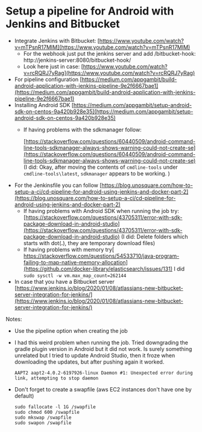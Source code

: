 # Setup a pipeline for Android with Jenkins and Bitbucket

* Integrate Jenkins with Bitbucket: [https://www.youtube.com/watch?v=mTPsnR17MIM](https://www.youtube.com/watch?v=mTPsnR17MIM)
  * For the webhook just put the jenkins server and add /bitbucket-hook: http://jenkins-server:8080/bitbucket-hook/
  * Look here just in case: [https://www.youtube.com/watch?v=rcRQRJ7yRag](https://www.youtube.com/watch?v=rcRQRJ7yRag)
* For pipeline configuration [https://medium.com/appgambit/build-android-application-with-jenkins-pipeline-9e2f6667bae1](https://medium.com/appgambit/build-android-application-with-jenkins-pipeline-9e2f6667bae1)
* Installing Android SDK [https://medium.com/appgambit/setup-android-sdk-on-centos-9a420b928e35](https://medium.com/appgambit/setup-android-sdk-on-centos-9a420b928e35)
  * If having problems with the sdkmanager follow:

    [https://stackoverflow.com/questions/60440509/android-command-line-tools-sdkmanager-always-shows-warning-could-not-create-se](https://stackoverflow.com/questions/60440509/android-command-line-tools-sdkmanager-always-shows-warning-could-not-create-se) \(I did: Okay, after moving the contents of `cmdline-tools` under `cmdline-tools\latest`, `sdkmanager` appears to be working. \)
* For the Jenkinsfile you can follow [https://blog.unosquare.com/how-to-setup-a-ci/cd-pipeline-for-android-using-jenkins-and-docker-part-2](https://blog.unosquare.com/how-to-setup-a-ci/cd-pipeline-for-android-using-jenkins-and-docker-part-2)
  * If having problems with Android SDK when running the job try: [https://stackoverflow.com/questions/43705311/error-with-sdk-package-download-in-android-studio](https://stackoverflow.com/questions/43705311/error-with-sdk-package-download-in-android-studio) \(I did: Delete folders which starts with dot\(**.**\), they are temporary download files\)
  * If having problems with memory try[ https://stackoverflow.com/questions/54533710/java-program-failing-to-map-native-memory-allocation](https://github.com/docker-library/elasticsearch/issues/131) I did `sudo sysctl -w vm.max_map_count=262144`
* In case that you have a Bitbucket server [https://www.jenkins.io/blog/2020/01/08/atlassians-new-bitbucket-server-integration-for-jenkins/](https://www.jenkins.io/blog/2020/01/08/atlassians-new-bitbucket-server-integration-for-jenkins/)

Notes:

* Use the pipeline option when creating the job
* I had this weird problem when running the job. Tried downgrading the gradle plugin version in Android but it did not work. Is surely something unrelated but I tried to update Android Studio, then it froze when downloading the updates, but after pushing again it worked. 

  ```text
  AAPT2 aapt2-4.0.2-6197926-linux Daemon #1: Unexpected error during link, attempting to stop daemon
  ```

* Don't forget to create a swapfile \(aws EC2 instances don't have one by default\)

  ```text
  sudo fallocate -l 1G /swapfile
  sudo chmod 600 /swapfile
  sudo mkswap /swapfile
  sudo swapon /swapfile
  ```



